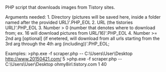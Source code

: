 PHP script that downloads images from Tistory sites.

Arguments needed:
    1. Directory (pictures will be saved here, inside a folder named after the provided URL)'.PHP_EOL
    2. URL (the tistories URL)'.PHP_EOL
    3. Number > 0 (number that denotes where to download from; ex. 16 will download pictures from URL/16)'.PHP_EOL
    4. Number >= 2nd arg [optional] (if enetered, will download from all urls starting from the 3rd arg through the 4th arg (including))'.PHP_EOL;

Examples:
    >php.exe -f scraper.php -- C:\Users\User\Desktop http://www.20150421.com/ 5
    >php.exe -f scraper.php -- C:\Users\User\Desktop ohmy8irl.tistory.com 1 40
